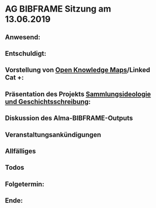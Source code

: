 # AG BIBFRAME Sitzung am 13.06.2019

## Anwesend: 
## Entschuldigt: 

## Vorstellung von [Open Knowledge Maps](https://openknowledgemaps.org/)/Linked Cat +:

## Präsentation des Projekts [Sammlungsideologie und Geschichtsschreibung](https://tfm.univie.ac.at/forschung/drittmittelprojekte/sammlungsideologie-und-geschichtsschreibung/):

## Diskussion des Alma-BIBFRAME-Outputs

## Veranstaltungsankündigungen

## Allfälliges

## Todos

## Folgetermin: 
## Ende: 
